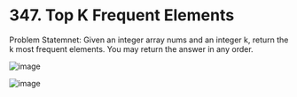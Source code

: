 # 347. Top K Frequent Elements

Problem Statemnet: Given an integer array nums and an integer k, return the k most frequent elements. You may return the answer in any order.

![image](https://github.com/aryanv175/leetcode/assets/91381804/b58259b3-a791-4571-a0a9-10dcdbddd950)

![image](https://github.com/aryanv175/leetcode/assets/91381804/59d2aa0c-b416-4fd4-83a0-ec0cb2bdaf7f)
